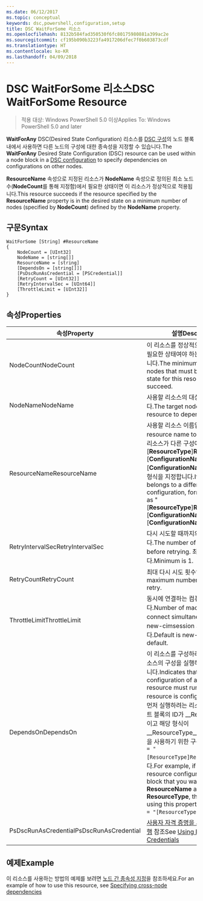 ```yaml
---
ms.date: 06/12/2017
ms.topic: conceptual
keywords: dsc,powershell,configuration,setup
title: DSC WaitForSome 리소스
ms.openlocfilehash: 8132b584fad350530f6fc80175980881a399ac2e
ms.sourcegitcommit: cf195b090b3223fa4917206dfec7f0b603873cdf
ms.translationtype: HT
ms.contentlocale: ko-KR
ms.lasthandoff: 04/09/2018
---
```

# <a name="dsc-waitforsome-resource"></a><span data-ttu-id="7c59f-103">DSC WaitForSome 리소스</span><span class="sxs-lookup"><span data-stu-id="7c59f-103">DSC WaitForSome Resource</span></span>

> <span data-ttu-id="7c59f-104">적용 대상: Windows PowerShell 5.0 이상</span><span class="sxs-lookup"><span data-stu-id="7c59f-104">Applies To: Windows PowerShell 5.0 and later</span></span>

<span data-ttu-id="7c59f-105">**WaitForAny** DSC(Desired State Configuration) 리소스를 [DSC 구성](configurations.md)의 노드 블록 내에서 사용하면 다른 노드의 구성에 대한 종속성을 지정할 수 있습니다.</span><span class="sxs-lookup"><span data-stu-id="7c59f-105">The **WaitForAny** Desired State Configuration (DSC) resource can be used within a node block in a [DSC configuration](configurations.md) to specify dependencies on configurations on other nodes.</span></span>

<span data-ttu-id="7c59f-106">**ResourceName** 속성으로 지정된 리소스가 **NodeName** 속성으로 정의된 최소 노드 수(**NodeCount**를 통해 지정함)에서 필요한 상태이면 이 리소스가 정상적으로 적용됩니다.</span><span class="sxs-lookup"><span data-stu-id="7c59f-106">This resource succeeds if the resource specified by the **ResourceName** property is in the desired state on a minimum number of nodes (specified by **NodeCount**) defined by the **NodeName** property.</span></span>


## <a name="syntax"></a><span data-ttu-id="7c59f-107">구문</span><span class="sxs-lookup"><span data-stu-id="7c59f-107">Syntax</span></span>

```
WaitForSome [String] #ResourceName
{
    NodeCount = [UInt32]
    NodeName = [string[]]
    ResourceName = [string]
    [DependsOn = [string[]]]
    [PsDscRunAsCredential = [PSCredential]]
    [RetryCount = [UInt32]]
    [RetryIntervalSec = [UInt64]]
    [ThrottleLimit = [UInt32]]
}
```

## <a name="properties"></a><span data-ttu-id="7c59f-108">속성</span><span class="sxs-lookup"><span data-stu-id="7c59f-108">Properties</span></span>

|  <span data-ttu-id="7c59f-109">속성</span><span class="sxs-lookup"><span data-stu-id="7c59f-109">Property</span></span>  |  <span data-ttu-id="7c59f-110">설명</span><span class="sxs-lookup"><span data-stu-id="7c59f-110">Description</span></span>   |
|---|---|
| <span data-ttu-id="7c59f-111">NodeCount</span><span class="sxs-lookup"><span data-stu-id="7c59f-111">NodeCount</span></span>| <span data-ttu-id="7c59f-112">이 리소스를 정상적으로 적용하려면 필요한 상태여야 하는 최소 노드 수입니다.</span><span class="sxs-lookup"><span data-stu-id="7c59f-112">The minimum number of nodes that must be in the desired state for this resource to succeed.</span></span>|
| <span data-ttu-id="7c59f-113">NodeName</span><span class="sxs-lookup"><span data-stu-id="7c59f-113">NodeName</span></span>| <span data-ttu-id="7c59f-114">사용할 리소스의 대상 노드입니다.</span><span class="sxs-lookup"><span data-stu-id="7c59f-114">The target nodes of the resource to depend on.</span></span>|
| <span data-ttu-id="7c59f-115">ResourceName</span><span class="sxs-lookup"><span data-stu-id="7c59f-115">ResourceName</span></span>| <span data-ttu-id="7c59f-116">사용할 리소스 이름입니다.</span><span class="sxs-lookup"><span data-stu-id="7c59f-116">The resource name to depend on.</span></span> <span data-ttu-id="7c59f-117">이 리소스가 다른 구성에 속하는 경우 "[__ResourceType__]__ResourceName__::[__ConfigurationName__]::[__ConfigurationName__]"으로 이름의 형식을 지정합니다.</span><span class="sxs-lookup"><span data-stu-id="7c59f-117">If this resource belongs to a different configuration, format the name as "[__ResourceType__]__ResourceName__::[__ConfigurationName__]::[__ConfigurationName__]"</span></span>|
| <span data-ttu-id="7c59f-118">RetryIntervalSec</span><span class="sxs-lookup"><span data-stu-id="7c59f-118">RetryIntervalSec</span></span>| <span data-ttu-id="7c59f-119">다시 시도할 때까지의 시간(초)입니다.</span><span class="sxs-lookup"><span data-stu-id="7c59f-119">The number of seconds before retrying.</span></span> <span data-ttu-id="7c59f-120">최소값은 1입니다.</span><span class="sxs-lookup"><span data-stu-id="7c59f-120">Minimum is 1.</span></span>|
| <span data-ttu-id="7c59f-121">RetryCount</span><span class="sxs-lookup"><span data-stu-id="7c59f-121">RetryCount</span></span>| <span data-ttu-id="7c59f-122">최대 다시 시도 횟수입니다.</span><span class="sxs-lookup"><span data-stu-id="7c59f-122">The maximum number of times to retry.</span></span>|
| <span data-ttu-id="7c59f-123">ThrottleLimit</span><span class="sxs-lookup"><span data-stu-id="7c59f-123">ThrottleLimit</span></span>| <span data-ttu-id="7c59f-124">동시에 연결하는 컴퓨터의 수입니다.</span><span class="sxs-lookup"><span data-stu-id="7c59f-124">Number of machines to connect simultaneously.</span></span> <span data-ttu-id="7c59f-125">기본값은 new-cimsession 기본값입니다.</span><span class="sxs-lookup"><span data-stu-id="7c59f-125">Default is new-cimsession default.</span></span>|
| <span data-ttu-id="7c59f-126">DependsOn</span><span class="sxs-lookup"><span data-stu-id="7c59f-126">DependsOn</span></span> | <span data-ttu-id="7c59f-127">이 리소스를 구성하려면 먼저 다른 리소스의 구성을 실행해야 함을 나타냅니다.</span><span class="sxs-lookup"><span data-stu-id="7c59f-127">Indicates that the configuration of another resource must run before this resource is configured.</span></span> <span data-ttu-id="7c59f-128">예를 들어, 먼저 실행하려는 리소스 구성 스크립트 블록의 ID가 __ResourceName__이고 해당 형식이 __ResourceType__일 경우, 이 속성을 사용하기 위한 구문은 `DependsOn = "[ResourceType]ResourceName"`입니다.</span><span class="sxs-lookup"><span data-stu-id="7c59f-128">For example, if the ID of the resource configuration script block that you want to run first is __ResourceName__ and its type is __ResourceType__, the syntax for using this property is `DependsOn = "[ResourceType]ResourceName"`.</span></span>|
| <span data-ttu-id="7c59f-129">PsDscRunAsCredential</span><span class="sxs-lookup"><span data-stu-id="7c59f-129">PsDscRunAsCredential</span></span> | <span data-ttu-id="7c59f-130">[사용자 자격 증명을 사용하여 DSC 실행](https://docs.microsoft.com/powershell/dsc/runasuser) 참조</span><span class="sxs-lookup"><span data-stu-id="7c59f-130">See [Using DSC with User Credentials](https://docs.microsoft.com/powershell/dsc/runasuser)</span></span> |


## <a name="example"></a><span data-ttu-id="7c59f-131">예제</span><span class="sxs-lookup"><span data-stu-id="7c59f-131">Example</span></span>

<span data-ttu-id="7c59f-132">이 리소스를 사용하는 방법의 예제를 보려면 [노드 간 종속성 지정](crossNodeDependencies.md)을 참조하세요.</span><span class="sxs-lookup"><span data-stu-id="7c59f-132">For an example of how to use this resource, see [Specifying cross-node dependencies](crossNodeDependencies.md)</span></span>